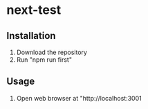 # next-test

## Installation
1. Download the repository
2. Run "npm run first"

## Usage
1. Open web browser at "http://localhost:3001
